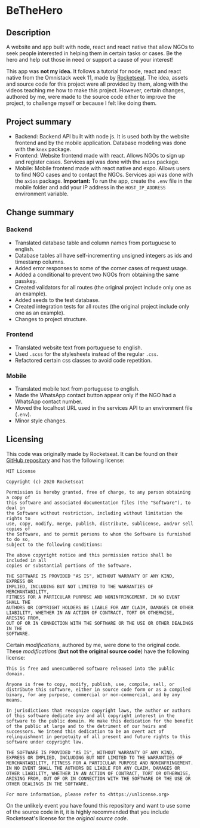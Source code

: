 # BeTheHero

## Description

A website and app built with node, react and react native that allow NGOs to seek people interested in helping them in certain tasks or cases. Be the hero and help out those in need or support a cause of your interest!

This app was **not my idea.** It follows a tutorial for node, react and react native from the Omnistack week 11, made by [Rocketseat](https://rocketseat.com.br/). The idea, assets and source code for this project were all provided by them, along with the videos teaching me how to make this project. However, certain changes, authored by me, were made to the source code either to improve the project, to challenge myself or because I felt like doing them.

## Project summary

* Backend: Backend API built with node js. It is used both by the website frontend and by the mobile application. Database modeling was done with the `knex` package.
* Frontend: Website frontend made with react. Allows NGOs to sign up and register cases. Services api was done with the `axios` package.
* Mobile: Mobile frontend made with react native and expo. Allows users to find NGO cases and to contact the NGOs. Services api was done with the `axios` package. **Important:** To run the app, create the `.env` file in the mobile folder and add your IP address in the `HOST_IP_ADDRESS` environment variable.

## Change summary

### Backend
* Translated database table and column names from portuguese to english.
* Database tables all have self-incrementing unsigned integers as ids and timestamp columns.
* Added error responses to some of the corner cases of request usage.
* Added a conditional to prevent two NGOs from obtaining the same passkey.
* Created validators for all routes \(the original project include only one as an example\).
* Added seeds to the test database.
* Created integration tests for all routes \(the original project include only one as an example\).
* Changes to project structure.

### Frontend
* Translated website text from portuguese to english.
* Used `.scss` for the stylesheets instead of the regular `.css`.
* Refactored certain css classes to avoid code repetition.

### Mobile
* Translated mobile text from portuguese to english.
* Made the WhatsApp contact button appear only if the NGO had a WhatsApp contact number.
* Moved the localhost URL used in the services API to an environment file (`.env`).
* Minor style changes.

## Licensing

This code was originally made by Rocketseat. It can be found on their [GitHub repository](https://github.com/Rocketseat/semana-omnistack-11) and has the following license:

```
MIT License

Copyright (c) 2020 Rocketseat

Permission is hereby granted, free of charge, to any person obtaining a copy of
this software and associated documentation files (the "Software"), to deal in
the Software without restriction, including without limitation the rights to
use, copy, modify, merge, publish, distribute, sublicense, and/or sell copies of
the Software, and to permit persons to whom the Software is furnished to do so,
subject to the following conditions:

The above copyright notice and this permission notice shall be included in all
copies or substantial portions of the Software.

THE SOFTWARE IS PROVIDED "AS IS", WITHOUT WARRANTY OF ANY KIND, EXPRESS OR
IMPLIED, INCLUDING BUT NOT LIMITED TO THE WARRANTIES OF MERCHANTABILITY,
FITNESS FOR A PARTICULAR PURPOSE AND NONINFRINGEMENT. IN NO EVENT SHALL THE
AUTHORS OR COPYRIGHT HOLDERS BE LIABLE FOR ANY CLAIM, DAMAGES OR OTHER
LIABILITY, WHETHER IN AN ACTION OF CONTRACT, TORT OR OTHERWISE, ARISING FROM,
OUT OF OR IN CONNECTION WITH THE SOFTWARE OR THE USE OR OTHER DEALINGS IN THE
SOFTWARE.
```

Certain *modifications*, authored by me, were done to the original code. These *modifications* \(**but not the original source code**\) have the following license:

```
This is free and unencumbered software released into the public domain.

Anyone is free to copy, modify, publish, use, compile, sell, or
distribute this software, either in source code form or as a compiled
binary, for any purpose, commercial or non-commercial, and by any
means.

In jurisdictions that recognize copyright laws, the author or authors
of this software dedicate any and all copyright interest in the
software to the public domain. We make this dedication for the benefit
of the public at large and to the detriment of our heirs and
successors. We intend this dedication to be an overt act of
relinquishment in perpetuity of all present and future rights to this
software under copyright law.

THE SOFTWARE IS PROVIDED "AS IS", WITHOUT WARRANTY OF ANY KIND,
EXPRESS OR IMPLIED, INCLUDING BUT NOT LIMITED TO THE WARRANTIES OF
MERCHANTABILITY, FITNESS FOR A PARTICULAR PURPOSE AND NONINFRINGEMENT.
IN NO EVENT SHALL THE AUTHORS BE LIABLE FOR ANY CLAIM, DAMAGES OR
OTHER LIABILITY, WHETHER IN AN ACTION OF CONTRACT, TORT OR OTHERWISE,
ARISING FROM, OUT OF OR IN CONNECTION WITH THE SOFTWARE OR THE USE OR
OTHER DEALINGS IN THE SOFTWARE.

For more information, please refer to <https://unlicense.org>
```

On the unlikely event you have found this repository and want to use some of the source code in it, it is highly recommended that you include Rocketseat's license for the *original source code*.
